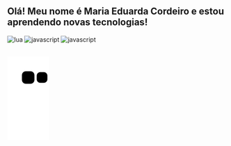 ## Olá! Meu nome é Maria Eduarda Cordeiro e estou aprendendo novas tecnologias!

<div style="display: inline_block">
  <img align="center" alt="lua" src="https://img.shields.io/badge/lua-%232C2D72.svg?style=for-the-badge&logo=lua&logoColor=white" />
  <img align="center" alt="javascript" src="https://img.shields.io/badge/javascript-%23323330.svg?style=for-the-badge&logo=javascript&logoColor=%23F7DF1E" />
  <img align="center" alt="javascript" src="!"https://user-images.githubusercontent.com/109238488/179275085-f0bb77c8-a228-47ac-bc1d-d9cf6179263b.png" />

</div><br/>
 
  ![Snake animation](https://github.com/rafaballerini/rafaballerini/blob/output/github-contribution-grid-snake.svg)
 
</div>
